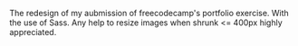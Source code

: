 The redesign of my aubmission of freecodecamp's portfolio exercise.
With the use of Sass.
Any help to resize images when shrunk <= 400px highly appreciated.